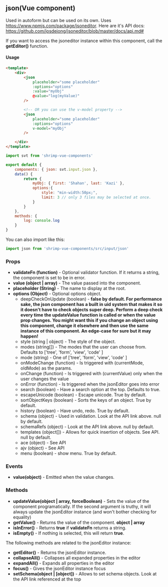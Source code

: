 ## json(Vue component)

Used in autoform but can be used on its own. Uses https://www.npmjs.com/package/jsoneditor. Here are it's API docs: https://github.com/josdejong/jsoneditor/blob/master/docs/api.md#

If you want to access the jsoneditor instance within this component, call the **getEditor()** function.

#### Usage
```html
<template>
	<div>
		<json
			placeholder="some placeholder"
			:options="options"
			:value="myObj"
			@value="log(myValue)"
		/>

        <!-- OR you can use the v-model property -->
        <json
            placeholder="some placeholder"
			:options="options"
			v-model="myObj"
        />

	</div>
</template>
```

```javascript
import svt from 'shrimp-vue-components'

export default {
	components: { json: svt.input.json },
	data() {
        return {
            myObj: { first: 'Shahan', last: 'Kazi' },
            options:{
			    style: "min-width:50px;",
			    limit: 3 // only 3 files may be selected at once.
            }
        }
	},
	methods: {
		log: console.log
	}
}


```

You can also import like this:
```javascript
import json from 'shrimp-vue-components/src/input/json'
```

### Props
- **validateFn (function)** - Optional validator function. If it returns a string, the component is set to be in error.
- **value (object | array)** - The value passed into the component.
- **placeholder (String)** - The name to display at the root.
- **options (Object)** - Optional options object. 
	- deepCheckOnUpdate (boolean) - **false by default. For performance sake, the json component has a built in uid system that makes it so it doesn't have to check objects super deep. Perform a deep check every time the updateValue function is called or when the value prop changes. You might want this if you change an object using this component, change it elsewhere and then use the same instance of this component. An edge-case for sure but it may happen!**
	- style (string | object) - The style of the object.
	- modes (string[]) - The modes that the user can choose from. Defaults to ['tree', 'form', 'view', 'code' ]
	- mode (string) - One of ['tree', 'form', 'view', 'code' ]
	- onModeChange (function) - Is triggered with (currentMode, oldMode) as the params.
	- onChange (function) - Is triggered with (currentValue) only when the user changes the value
	- onError (function) - Is triggered when the jsonEditor goes into error
	- search (boolean) - Have a search option at the top. Defaults to true.
	- escapeUnicode (boolean) - Escape unicode. True by default.
	- sortObjectKeys (boolean) - Sorts the keys of an object. True by default.
	- history (boolean) - Have undo, redo. True by default.
	- schema (object) - Used in validation. Look at the API link above. null by default.
	- schemaRefs (object) - Look at the API link above. null by default.
	- templates (object[]) - Allows for quick insertion of objects. See API. null by default. 
	- ace (object) - See API
	- ajv (object) - See API
    - menu (boolean) - show menu. True by default.
	

### Events
- **value(object)** - Emitted when the value changes.

### Methods
- **updateValue(object | array, forceBoolean)** - Sets the value of the component programatically. If the second argument is truthy, it will always update the jsonEditor instance (and won't bother checking for equality)
- **getValue()** - Returns the value of the component. **object | array**
- **isInError()** - Returns **true** if **validateFn** returns a string.
- **isEmpty()** - If nothing is selected, this will return **true**.

The following methods are related to the jsonEditor instance:
- **getEditor()** - Returns the jsonEditor instance.
- **collapseAll()** - Collapses all expanded properties in the editor
- **expandAll()** - Expands all properties in the editor
- **focus()** - Gives the jsonEditor instance focus
- **setSchema(object | [object])** - Allows to set schema objects. Look at the API link referenced at the top
